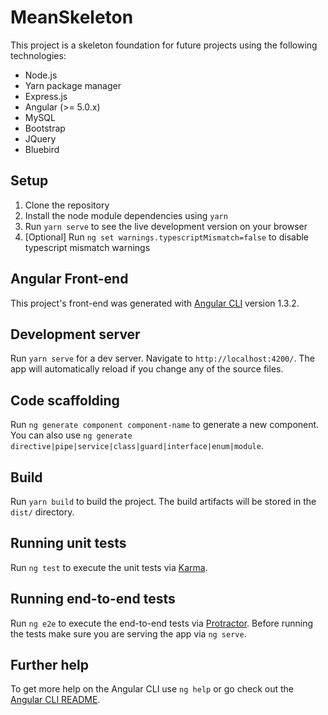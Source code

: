 # MeanSkeleton

This project is a skeleton foundation for future projects using the following technologies:
- Node.js
- Yarn package manager
- Express.js
- Angular (>= 5.0.x)
- MySQL
- Bootstrap
- JQuery
- Bluebird

## Setup

1. Clone the repository
2. Install the node module dependencies using `yarn`
3. Run `yarn serve` to see the live development version on your browser
4. [Optional] Run `ng set warnings.typescriptMismatch=false` to disable typescript mismatch warnings

## Angular Front-end

This project's front-end was generated with [Angular CLI](https://github.com/angular/angular-cli) version 1.3.2.

## Development server

Run `yarn serve` for a dev server. Navigate to `http://localhost:4200/`. The app will automatically reload if you change any of the source files.

## Code scaffolding

Run `ng generate component component-name` to generate a new component. You can also use `ng generate directive|pipe|service|class|guard|interface|enum|module`.

## Build

Run `yarn build` to build the project. The build artifacts will be stored in the `dist/` directory.

## Running unit tests

Run `ng test` to execute the unit tests via [Karma](https://karma-runner.github.io).

## Running end-to-end tests

Run `ng e2e` to execute the end-to-end tests via [Protractor](http://www.protractortest.org/).
Before running the tests make sure you are serving the app via `ng serve`.

## Further help

To get more help on the Angular CLI use `ng help` or go check out the [Angular CLI README](https://github.com/angular/angular-cli/blob/master/README.md).
